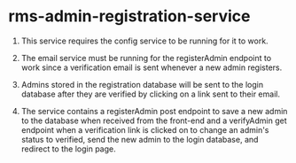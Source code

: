 # rms-admin-registration-service
1. This service requires the config service to be running for it to work.

2. The email service must be running for the registerAdmin endpoint to work since a verification email is sent whenever a new admin registers.

3. Admins stored in the registration database will be sent to the login database after they are verified by clicking on a link sent to their email.

4. The service contains a registerAdmin post endpoint to save a new admin to the database when received from the front-end and a verifyAdmin get endpoint when a verification link is clicked on to change an admin's status to verified, send the new admin to the login database, and redirect to the login page.
